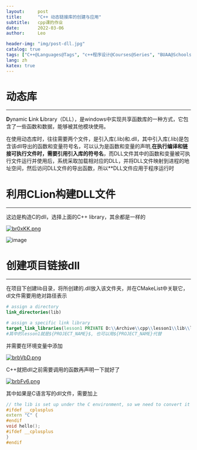 ```yaml
---
layout:     post
title:      "C++ 动态链接库的创建与应用"
subtitle:   cpp课的作业
date:       2022-03-06
author:     Leo

header-img: "img/post-dll.jpg"
catalog: true
tags: ["C++@Languages@Tags", "c++程序设计@Courses@Series", "BUAA@Schools@Series"]
lang: zh
katex: true 
---
```


# 动态库

---

**D**ynamic **L**ink **L**ibrary（DLL），是windows中实现共享函数库的一种方式，它包含了一些函数和数据，能够被其他模块使用。

在使用动态库时，往往需要两个文件，是引入库(.lib)和.dll，其中引入库(.lib)是包含该dll导出的函数和变量符号名，可以认为是函数和变量的声明,**在执行编译和链接可执行文件时，需要引用引入库的符号名**，而DLL文件其中的函数和变量被可执行文件运行并使用后，系统采取加载相对应的DLL，并将DLL文件映射到进程的地址空间，然后访问DLL文件的导出函数，所以**DLL文件应用于程序运行时

# 利用CLion构建DLL文件

---

这边是构造C的dll，选择上面的C++ library，其余都是一样的

[![br0xKK.png](https://s1.ax1x.com/2022/03/06/br0xKK.png)](https://imgtu.com/i/br0xKK)

![image](https://s1.ax1x.com/2022/03/06/brBUZF.png)

# 创建项目链接dll

---

在项目下创建lib目录，将所创建的.dll放入该文件夹，并在CMakeList中关联它，dl文件需要用绝对路径表示

```cmake
# assign a directory
link_directories(lib)

# assign a specific link library
target_link_libraries(lesson1 PRIVATE D:\\Archive\\cpp\\lesson1\\lib\\libhelloDll.dll)
#其中的lesson1就是${PROJECT_NAME}$, 也可以用${PROJECT_NAME}代替
```

并需要在环境变量中添加

[![brbVbD.png](https://s1.ax1x.com/2022/03/07/brbVbD.png)](https://imgtu.com/i/brbVbD)

C++就把dll之前需要调用的函数再声明一下就好了

[![brbFv6.png](https://s1.ax1x.com/2022/03/07/brbFv6.png)](https://imgtu.com/i/brbFv6)



其中如果是C语言写的dll文件，需要加上

```c++
// the lib is set up under the C environment, so we need to convert it to the C++ first
#ifdef __cplusplus
extern "C" {
#endif
void hello();
#ifdef __cplusplus
}
#endif
```


